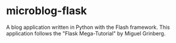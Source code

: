 # microblog-flask
A blog application written in Python with the Flash framework. This application follows the "Flask Mega-Tutorial" by Miguel Grinberg.
